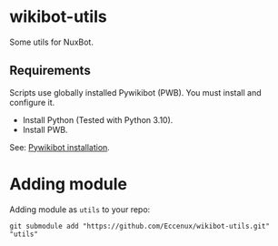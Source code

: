 # wikibot-utils

Some utils for NuxBot.

## Requirements

Scripts use globally installed Pywikibot (PWB). You must install and configure it. 

  - Install Python (Tested with Python 3.10).
  - Install PWB.
  
See: [Pywikibot installation](https://doc.wikimedia.org/pywikibot/stable/installation.html).

# Adding module

Adding module as `utils` to your repo:
```
git submodule add "https://github.com/Eccenux/wikibot-utils.git" "utils"
```
